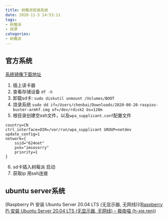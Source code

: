 ```yaml
---
title: 树莓派安装系统
date: 2020-11-5 14:53:11
tags:
- 树莓派
- 烧录
categories:
- 树莓派
---
```

## 官方系统

[系统镜像下载地址](https://www.raspberrypi.org/downloads/raspberry-pi-os/)

1. 插上读卡器
2. 查看存储设备 `df -h`
3. 卸载sd卡: `sudo diskutil unmount /Volumes/BOOT`
4. 烧录系统 `sudo dd if=/Users/chenbai/Downloads/2020-08-20-raspios-buster-armhf.img of=/dev/rdisk2 bs=128m`
5. 根目录创建空ssh文件，以及`wpa_supplicant.conf`配置文件

```
country=CN
ctrl_interface=DIR=/var/run/wpa_supplicant GROUP=netdev
update_config=1
network={
    ssid="624net"
    psk="imsosorry"
    priority=1
}
```

6. sd卡插入树莓派 启动
7. 获取ip  用ssh连接



## ubuntu server系统

[Raspberry Pi 安装 Ubuntu Server 20.04 LTS (无显示器, 无网线)]([Raspberry Pi 安装 Ubuntu Server 20.04 LTS (无显示器, 无网线) – 极夜喵 (h-xie.ren)](https://h-xie.ren/2020/raspberry-pi-安装-ubuntu-server-20-04-lts-无显示器-无网线/))

